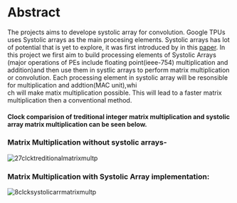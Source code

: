 
# Abstract


The projects aims to develope systolic array for convolution. Google TPUs uses Systolic arrays as the main procesing elements.
Systolic arrays has lot of potential that is yet to  explore, it was first introduced by in this [paper](http://www.eecs.harvard.edu/~htk/publication/1982-kung-why-systolic-architecture.pdf).
In this project we first aim to build processing elements of Systolic Arrays (major operations of PEs include floating point(ieee-754) multiplication and addition)and then use them in systlic arrays to perform matrix multiplication or convolution.
Each processing element in systolic array will be resonsible for multiplication and addtion(MAC unit),whi<br />ch will make matix multiplication possible. This will lead to a faster matrix multiplication then a conventional method.


#### Clock comparision of treditional integer matrix multiplication and systolic array matrix multiplication can be seen below.


### Matrix Multiplication without systolic arrays-
![27clcktreditionalmatrixmultp](https://user-images.githubusercontent.com/26172160/48943766-46d85080-ef4a-11e8-984f-0c73ba18cadf.png)


### Matrix Multiplication with Systolic Array implementation: 
![8clcksystolicarrmatrixmultp](https://user-images.githubusercontent.com/26172160/48943826-7c7d3980-ef4a-11e8-921c-505cdd21c595.png)
